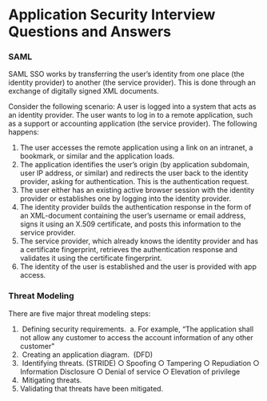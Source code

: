 # Application Security Interview Questions and Answers



### SAML
SAML SSO works by transferring the user’s identity from one place (the identity provider) to another (the service provider). This is done through an exchange of digitally signed XML documents.

Consider the following scenario: A user is logged into a system that acts as an identity provider. The user wants to log in to a remote application, such as a support or accounting application (the service provider). The following happens:

1. The user accesses the remote application using a link on an intranet, a bookmark, or similar and the application loads.
2. The application identifies the user’s origin (by application subdomain, user IP address, or similar) and redirects the user back to the identity provider, asking for authentication. This is the authentication request.
3. The user either has an existing active browser session with the identity provider or establishes one by logging into the identity provider.
4. The identity provider builds the authentication response in the form of an XML-document containing the user’s username or email address, signs it using an X.509 certificate, and posts this information to the service provider.
5. The service provider, which already knows the identity provider and has a certificate fingerprint, retrieves the authentication response and validates it using the certificate fingerprint.
6. The identity of the user is established and the user is provided with app access.



### Threat Modeling 
There are five major threat modeling steps:
1.  Defining security requirements. 
		a. For example, “The application shall not allow any customer to access the account information of any other customer"
2.  Creating an application diagram.  (DFD)
3.  Identifying threats. (STRIDE) 
		○ Spoofing
		○ Tampering
		○ Repudiation
		○ Information Disclosure
		○ Denial of service
		○ Elevation of privilege
4.  Mitigating threats. 
5. Validating that threats have been mitigated. 



